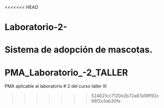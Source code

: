 <<<<<<< HEAD
# Laboratorio-2-
Sistema de adopción de mascotas.
=======
# PMA_Laboratorio_-2_TALLER
PMA aplicable al laboratorio # 2 del curso taller III
>>>>>>> 524621cc7120e2b72a87a18ff92c98f2c5ab30fe
